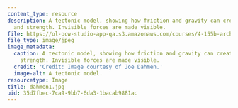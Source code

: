 ```yaml
---
content_type: resource
description: A tectonic model, showing how friction and gravity can create balance
  and strength. Invisible forces are made visible.
file: https://ol-ocw-studio-app-qa.s3.amazonaws.com/courses/4-155b-architectural-design-level-iii-a-student-center-for-mit-fall-2004/35d7fbec7ca99bb76da31bacab9881ac_dahmen1.jpg
file_type: image/jpeg
image_metadata:
  caption: A tectonic model, showing how friction and gravity can create balance and
    strength. Invisible forces are made visible.
  credit: 'Credit: Image courtesy of Joe Dahmen.'
  image-alt: A tectonic model.
resourcetype: Image
title: dahmen1.jpg
uid: 35d7fbec-7ca9-9bb7-6da3-1bacab9881ac
---
```

